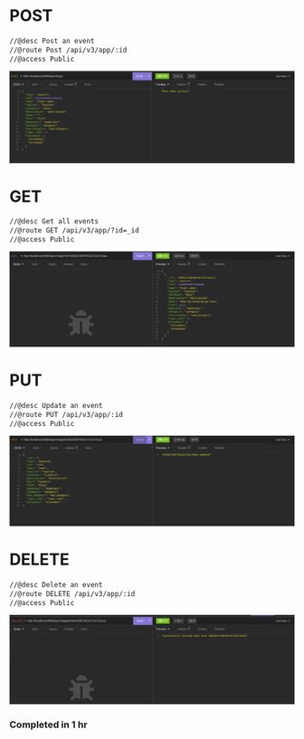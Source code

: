 # POST

```
//@desc Post an event
//@route Post /api/v3/app/:id
//@access Public
```

![POST](assets/post.png "POST example")

# GET

```
//@desc Get all events
//@route GET /api/v3/app/?id=_id
//@access Public
```

![GET](assets/get.png "GET example")

# PUT

```
//@desc Update an event
//@route PUT /api/v3/app/:id
//@access Public
```

![PUT](assets/update.png "PUT example")

# DELETE

```
//@desc Delete an event
//@route DELETE /api/v3/app/:id
//@access Public
```

![DELETE](assets/delete.png "DELETE example")

### Completed in 1 hr
